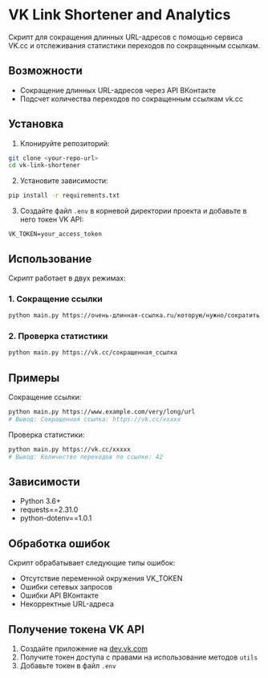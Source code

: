 # VK Link Shortener and Analytics

Скрипт для сокращения длинных URL-адресов с помощью сервиса VK.cc и отслеживания статистики переходов по сокращенным ссылкам.

## Возможности

- Сокращение длинных URL-адресов через API ВКонтакте
- Подсчет количества переходов по сокращенным ссылкам vk.cc

## Установка

1. Клонируйте репозиторий:
```bash
git clone <your-repo-url>
cd vk-link-shortener
```

2. Установите зависимости:
```bash
pip install -r requirements.txt
```

3. Создайте файл `.env` в корневой директории проекта и добавьте в него токен VK API:
```
VK_TOKEN=your_access_token
```

## Использование

Скрипт работает в двух режимах:

### 1. Сокращение ссылки

```bash
python main.py https://очень-длинная-ссылка.ru/которую/нужно/сократить
```

### 2. Проверка статистики

```bash
python main.py https://vk.cc/сокращенная_ссылка
```

## Примеры

Сокращение ссылки:
```bash
python main.py https://www.example.com/very/long/url
# Вывод: Сокращенная ссылка: https://vk.cc/xxxxx
```

Проверка статистики:
```bash
python main.py https://vk.cc/xxxxx
# Вывод: Количество переходов по ссылке: 42
```

## Зависимости

- Python 3.6+
- requests==2.31.0
- python-dotenv==1.0.1

## Обработка ошибок

Скрипт обрабатывает следующие типы ошибок:
- Отсутствие переменной окружения VK_TOKEN
- Ошибки сетевых запросов
- Ошибки API ВКонтакте
- Некорректные URL-адреса

## Получение токена VK API

1. Создайте приложение на [dev.vk.com](https://dev.vk.com)
2. Получите токен доступа с правами на использование методов `utils`
3. Добавьте токен в файл `.env`